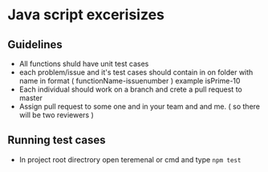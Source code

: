 # Java script excerisizes

## Guidelines

- All functions shuld have unit test cases
- each problem/issue and it's test cases should contain in on folder with name in format ( functionName-issuenumber )
  example isPrime-10
- Each individual should work on a branch and crete a pull request to master
- Assign pull request to some one and in your team and and me.
  ( so there will be two reviewers )

## Running test cases

- In project root directrory open teremenal or cmd and type `npm test`
